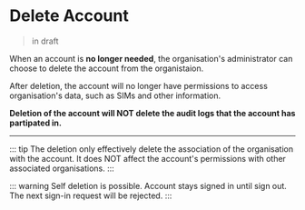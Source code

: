 # Delete Account
> in draft

When an account is **no longer needed**, the organisation's administrator can choose to delete the account from the organistaion.

After deletion, the account will no longer have permissions to access organisation's data, such as SIMs and other information. 

**Deletion of the account will NOT delete the audit logs that the account has partipated in.**

---

::: tip
The deletion only effectively delete the association of the organisation with the account. It does NOT affect the account's permissions with other associated organisations.
:::

::: warning
Self deletion is possible. Account stays signed in until sign out. The next sign-in request will be rejected.
:::